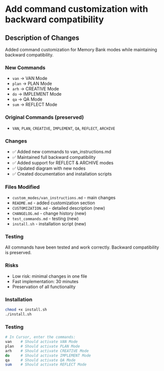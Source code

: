 # Add command customization with backward compatibility

## Description of Changes

Added command customization for Memory Bank modes while maintaining backward compatibility.

### New Commands
- `van` → VAN Mode
- `plan` → PLAN Mode  
- `arh` → CREATIVE Mode
- `do` → IMPLEMENT Mode
- `qa` → QA Mode
- `sum` → REFLECT Mode

### Original Commands (preserved)
- `VAN`, `PLAN`, `CREATIVE`, `IMPLEMENT`, `QA`, `REFLECT`, `ARCHIVE`

### Changes
- ✅ Added new commands to van_instructions.md
- ✅ Maintained full backward compatibility
- ✅ Added support for REFLECT & ARCHIVE modes
- ✅ Updated diagram with new nodes
- ✅ Created documentation and installation scripts

### Files Modified
- `custom_modes/van_instructions.md` - main changes
- `README.md` - added customization section
- `CUSTOMIZATION.md` - detailed description (new)
- `CHANGELOG.md` - change history (new)
- `test_commands.md` - testing (new)
- `install.sh` - installation script (new)

### Testing
All commands have been tested and work correctly. Backward compatibility is preserved.

### Risks
- Low risk: minimal changes in one file
- Fast implementation: 30 minutes
- Preservation of all functionality

### Installation
```bash
chmod +x install.sh
./install.sh
```

### Testing
```bash
# In Cursor, enter the commands:
van    # Should activate VAN Mode
plan   # Should activate PLAN Mode
arh    # Should activate CREATIVE Mode
do     # Should activate IMPLEMENT Mode
qa     # Should activate QA Mode
sum    # Should activate REFLECT Mode
```

